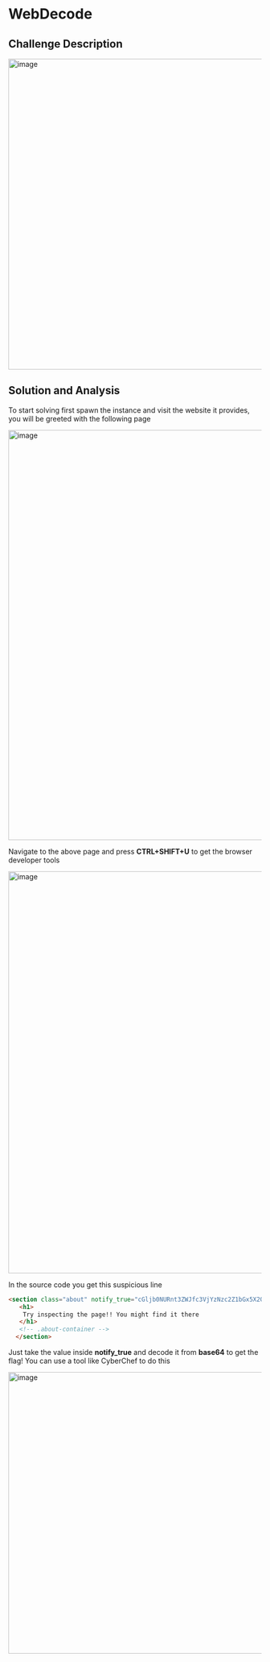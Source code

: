 # WebDecode

## Challenge Description 

<img width="787" height="617" alt="image" src="https://github.com/user-attachments/assets/63e6a47b-bc91-4f70-903c-92a0bdbfcf99" />

## Solution and Analysis 

To start solving first spawn the instance and visit the website it provides, you will be greeted with the following page

<img width="1600" height="814" alt="image" src="https://github.com/user-attachments/assets/3bf375c5-a81f-41e8-8298-a4a0b0f74e2a" />

Navigate to the above page and press **CTRL+SHIFT+U** to get the browser developer tools 

<img width="1600" height="798" alt="image" src="https://github.com/user-attachments/assets/7ddd694d-b4c1-4a00-b039-2c4074c0fd31" />

In the source code you get this suspicious line 

```html
<section class="about" notify_true="cGljb0NURnt3ZWJfc3VjYzNzc2Z1bGx5X2QzYzBkZWRfMjgzZTYyZmV9">
   <h1>
    Try inspecting the page!! You might find it there
   </h1>
   <!-- .about-container -->
  </section>
```

Just take the value inside **notify_true** and decode it from **base64** to get the flag! You can use a tool like CyberChef to do this 

<img width="1092" height="559" alt="image" src="https://github.com/user-attachments/assets/573b4c89-a97a-4374-a719-45d5513550b0" />
